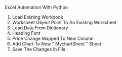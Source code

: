 Excel Automation With Python
1.	Load Existing Workbook
2.	Worksheet Object Point To An Existing Worksheet
3.	Load Data From Dictionary
4.	Heading  Font
5.	Price Change Mapped To New Column
6.	Add Chart To New " MychartSheet " Sheet
7.	Save The Changes In File
